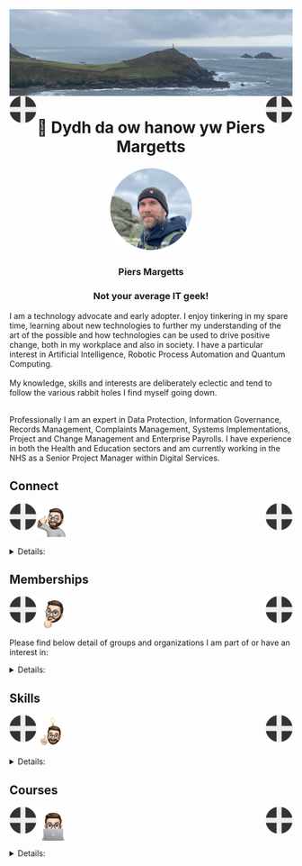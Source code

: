 <img align="center" src="/images/image.jpeg">
<img align="left" src="/images/Flag - St Piran.svg" width="48"><img align="right" src="/images/Flag - St Piran.svg" width="48"> <h1 align="center">👋 Dydh da ow hanow yw Piers Margetts</h1> 



<p align="center">
<img src="/images/PM Circle.png" width="150">
</p>
<h3 align="center">Piers Margetts</h3>
<h3 align="center">Not your average IT geek!</h3>        
I am a technology advocate and early adopter. I enjoy tinkering in my spare time, learning about new technologies to further my understanding of the art of the possible and how technologies can be used to drive positive change, both in my workplace and also in society. I have a particular interest in Artificial Intelligence, Robotic Process Automation and Quantum Computing. <br><br>
My knowledge, skills and interests are deliberately eclectic and tend to follow the various rabbit holes I find myself going down. <br><br>

Professionally I am an expert in Data Protection, Information Governance, Records Management, Complaints Management, Systems Implementations, Project and Change Management and Enterprise Payrolls. I have experience in both the Health and Education sectors and am currently working in the NHS as a Senior Project Manager within Digital Services.




## Connect
<img align="left" src="/images/Flag - St Piran.svg" width="48"><img align="right" src="/images/Flag - St Piran.svg" width="48"> <img height="60" src="/images/connect-sticker.png">

<details>

<summary>Details:</summary>

</details>

## Memberships
<img align="left" src="/images/Flag - St Piran.svg" width="48"><img align="right" src="/images/Flag - St Piran.svg" width="48"> <img height="60" align="center" src="/images/thoughtful-sticker.png">

Please find below detail of groups and organizations I am part of or have an interest in:
<details>

<summary>Details:</summary>

[Royal Society of Arts](https://www.thersa.org/) (RSA)
<br>
[Royal Institution](https://www.rigb.org/) (Ri)
<br>
[Royal Society of Literature](https://rsliterature.org/) (RSL)
<br>
[Institute of Continuing Professional Development](https://www.cpdinstitute.org/) (iCPD)
<br>
[British Computer Society]( https://www.bcs.org/) (BCS)
<br>
[International Db2 Users Group](https://www.idug.org/home) (IDUG)
<br>
[Human Creator Alliance](https://humancreatoralliance.org/) (HCA)
<br>
[Cybernetics Society](https://cybsoc.org/)(CybS)
<br>
[Rexx Language Association](https://www.rexxla.org/) (RexxLA)
</details>

## Skills
<img align="left" src="/images/Flag - St Piran.svg" width="48"><img align="right" src="/images/Flag - St Piran.svg" width="48"> <img height="60" align="center" src="/images/ideas-sticker.png">

<details>

<summary>Details:</summary>

</details>


## Courses
<img align="left" src="/images/Flag - St Piran.svg" width="48"><img align="right" src="/images/Flag - St Piran.svg" width="48">
<img height="60" align="center" src="/images/skills-sticker.png">

<details>

<summary>Details:</summary>



### OpenLearn
To view my Open University OpenLearn profile and acheivements please click [here](https://www.open.edu/openlearn/profiles/zv599976)
<br>

### Credly Badges
To see all my Credly badges please click [here](https://www.credly.com/users/piers-margetts/badges)
<br>
<br>
My most recent badges:
<br>
<br>
<!--START_SECTION:badges-->
[![Automatic Binary Optimizer for z/OS Essentials V2](https://images.credly.com/size/110x110/images/31d5e977-0664-47a4-a21e-11b7f2f10b1f/image.png)](http://www.credly.com/badges/8303e554-4022-4630-bce0-04188f53b567 "Automatic Binary Optimizer for z/OS Essentials V2")
[![IBM Automation Document Processing Tech Jam](https://images.credly.com/size/110x110/images/40f6086c-637f-4aee-929e-021acfc0736a/image.png)](http://www.credly.com/badges/6d851be2-6c97-49b5-ad78-6b2b9d1e6ffb "IBM Automation Document Processing Tech Jam")
[![Attack Flows v2: How to Model and Sequence Attacks](https://images.credly.com/size/110x110/images/7c65e33e-e4f7-41cf-bb2d-04372b4d5a17/image.png)](http://www.credly.com/badges/5c389c79-0d1f-4f1a-8ca7-2f2d33513e9b "Attack Flows v2: How to Model and Sequence Attacks")
[![Technical Introduction to Cybersecurity 1.0](https://images.credly.com/size/110x110/images/38484a57-5b41-4411-aaf3-63030da63993/image.png)](http://www.credly.com/badges/f98a6eed-915b-46e9-a1b3-f47961410094 "Technical Introduction to Cybersecurity 1.0")
[![IBM Robotic Process Automation - Tech Jam](https://images.credly.com/size/110x110/images/20c3af2c-2f43-48b4-9a6c-b33db1401032/image.png)](http://www.credly.com/badges/4b069f6c-fae2-4b0a-8f07-e79ae39522a1 "IBM Robotic Process Automation - Tech Jam")
[![Data Science for Business - Level 2](https://images.credly.com/size/110x110/images/fcfe3eb4-19f2-47f5-af31-1f33b659d6ed/Data_Sci_Business_Level_2_-_CC_-_2019.png)](http://www.credly.com/badges/c813f898-e956-4fb8-b7e5-c344282ffcbd "Data Science for Business - Level 2")
[![Introduction to the Threat Landscape 2.0](https://images.credly.com/size/110x110/images/083854d8-3a8f-465c-b414-19507f9703d9/image.png)](http://www.credly.com/badges/1fce3337-b111-42ac-b01b-d6bcccdee9d7 "Introduction to the Threat Landscape 2.0")
[![Getting Started in Cybersecurity 2.0](https://images.credly.com/size/110x110/images/39641a02-c97f-40d0-8773-d3a475954e9e/image.png)](http://www.credly.com/badges/04fb5ae3-f322-402a-a38f-f4b5de97bd6f "Getting Started in Cybersecurity 2.0")
[![Proofpoint Certified Identity Threat Specialist 2023](https://images.credly.com/size/110x110/images/ae3eebcf-3706-41eb-b4ea-df4edb489853/image.png)](http://www.credly.com/badges/d4a25dec-a1eb-4f0f-ad11-966ef22f09ac "Proofpoint Certified Identity Threat Specialist 2023")
[![MRO Inventory Optimization Technical Essentials](https://images.credly.com/size/110x110/images/c2eecfad-352d-4904-97c1-70da516aec59/MRO_20Inventory_20Optimization_20Technical_20Essentials.png)](http://www.credly.com/badges/7fb23a05-f8b6-4da0-b75d-0cbe25140dde "MRO Inventory Optimization Technical Essentials")
[![IMS Shared Queues](https://images.credly.com/size/110x110/images/13011da4-e45d-42f9-a53a-17d1c00b183c/image.png)](http://www.credly.com/badges/13839bfe-6159-40af-aba0-104206e2c07b "IMS Shared Queues")
[![Applied Data Science with R - Level 2](https://images.credly.com/size/110x110/images/22c81aed-7c41-4043-ad1e-119c73a44f54/Applied_Data_Science_with_R.png)](http://www.credly.com/badges/bfe3f162-d400-4c94-87f3-3cbb53bb01f1 "Applied Data Science with R - Level 2")
[![IBM Planning Analytics V2.0.x Administration](https://images.credly.com/size/110x110/images/c97de336-1097-4061-86e9-381a0f8f51e6/image.png)](http://www.credly.com/badges/b04a2b2f-b9a2-4f34-8509-b1a409922e94 "IBM Planning Analytics V2.0.x Administration")
[![Practical Introduction to Quantum-Safe Cryptography](https://images.credly.com/size/110x110/images/53629652-f0f2-4bc8-abfd-444c366d3cf6/image.png)](http://www.credly.com/badges/3e0584fd-a77d-4736-8409-3f94ccc0f583 "Practical Introduction to Quantum-Safe Cryptography")
[![Basics of Quantum Information](https://images.credly.com/size/110x110/images/60cbe993-f35f-4b98-b7f6-8cd51233fe2a/image.png)](http://www.credly.com/badges/079fcacb-e855-441e-8fa4-ad9550ba5651 "Basics of Quantum Information")
[![IMS Transaction Manager Application Programming](https://images.credly.com/size/110x110/images/b62a2ded-ae52-4402-98b6-6ee90c461a0b/image.png)](http://www.credly.com/badges/9496d837-7da1-4911-bfe7-fdbb28e52762 "IMS Transaction Manager Application Programming")
[![IMS Database Fundamentals](https://images.credly.com/size/110x110/images/368c064b-04f2-430f-8048-907a268d918e/image.png)](http://www.credly.com/badges/25cd8f77-d3cb-4fb6-b4a2-a6edac82925e "IMS Database Fundamentals")
[![IMS Fundamentals](https://images.credly.com/size/110x110/images/30922a3d-fc08-4507-bf70-e62a082e05e8/image.png)](http://www.credly.com/badges/8de45e8d-1dd8-4d07-8817-64683704afcb "IMS Fundamentals")
[![IMS Transaction Manager Performance Analysis](https://images.credly.com/size/110x110/images/3fa3eb54-9109-490a-abd9-c547245f70f9/image.png)](http://www.credly.com/badges/e850e479-0763-4a75-8dc3-1797059746e5 "IMS Transaction Manager Performance Analysis")
[![IMS Database Repair](https://images.credly.com/size/110x110/images/2420ee88-a870-47dd-9eb8-85c91f340351/image.png)](http://www.credly.com/badges/399b7ead-0fc6-452a-b9d8-b73ba403644b "IMS Database Repair")
[![Pen Testing, Incident Response & Forensics](https://images.credly.com/size/110x110/images/35524493-9a51-48d0-941c-f40e1452661b/image.png)](http://www.credly.com/badges/1f10da37-7fc0-47a4-95a4-4a4669fd19fa "Pen Testing, Incident Response & Forensics")
[![LFD137: Open Source Contribution in Finance](https://images.credly.com/size/110x110/images/9c49bb20-022e-4f2d-aa51-50be62e05745/image.png)](http://www.credly.com/badges/f3b75827-05f8-40f5-92b3-e440678eb349 "LFD137: Open Source Contribution in Finance")
[![LFC111: Open Source Technical Documentation Essentials](https://images.credly.com/size/110x110/images/2716319d-5a73-4d79-b1ae-6fa1b3d1c9db/image.png)](http://www.credly.com/badges/04151014-fefd-4443-9a78-1f46d6df32bf "LFC111: Open Source Technical Documentation Essentials")
[![LFC112: Creating Effective Documentation for Developers](https://images.credly.com/size/110x110/images/bd988b9c-2bfa-4cd8-9216-d0f86bf4560a/image.png)](http://www.credly.com/badges/03d99270-45cd-4f09-ab4f-73e19e281fd8 "LFC112: Creating Effective Documentation for Developers")
[![Cloud Pak for AIOps 4 Administrator](https://images.credly.com/size/110x110/images/8ca1aaff-fe2c-4e04-a49a-fb9aea5c5cb8/image.png)](http://www.credly.com/badges/1b9666c3-5ae6-4faf-be03-bbf05547c574 "Cloud Pak for AIOps 4 Administrator")
[![IBM Cloud Security Engineer Essentials](https://images.credly.com/size/110x110/images/859227a3-9523-4773-9888-1ba03d70095b/image.png)](http://www.credly.com/badges/44ee60af-644c-4e64-9c85-cebaf13148ef "IBM Cloud Security Engineer Essentials")
[![IBM Z DevOps Testing Fundamentals](https://images.credly.com/size/110x110/images/33d81b89-a936-4497-a3de-adb263d8415d/image.png)](http://www.credly.com/badges/886798bf-d99c-4f32-accb-6f1612b91111 "IBM Z DevOps Testing Fundamentals")
[![z/OS REXX Programming](https://images.credly.com/size/110x110/images/e14dc92e-c7c7-45b9-b669-88754a7b871a/z-OS_REXX_Programming.png)](http://www.credly.com/badges/1638c416-6fdc-44b6-97de-8ac66b9f57e9 "z/OS REXX Programming")
[![MaaS360 Architect](https://images.credly.com/size/110x110/images/28970632-0267-4f20-a8f0-9a4d2b80b44b/image.png)](http://www.credly.com/badges/4d175f79-b545-4424-9d23-88d9675ed4cf "MaaS360 Architect")
[![MaaS360 Help Desk Role](https://images.credly.com/size/110x110/images/dc77e098-f4c1-46dc-9459-fc81e7d984a4/image.png)](http://www.credly.com/badges/8529b243-7e5b-4887-a0f3-5c20778c277c "MaaS360 Help Desk Role")
[![Dependency Based Build Fundamentals](https://images.credly.com/size/110x110/images/921828f1-1f35-4c50-a87c-23ef3598e31f/image.png)](http://www.credly.com/badges/938f8e67-f039-4b38-a6da-ee90ebce8705 "Dependency Based Build Fundamentals")
[![Cyber Security and InfoSec](https://images.credly.com/size/110x110/images/a8666f76-5c61-48a3-9a23-c555695e5389/image.png)](http://www.credly.com/badges/584c9f09-78fc-468b-a4ce-f51828f959c2 "Cyber Security and InfoSec")
[![Cybersecurity Threat Intelligence](https://images.credly.com/size/110x110/images/45c20fa0-a403-4a56-9792-1aeecc84c9cf/image.png)](http://www.credly.com/badges/164be9c0-dd2c-49ea-9a36-9af3cf7df12d "Cybersecurity Threat Intelligence")
[![IBM Aspera High-Speed Transfer Server Administration](https://images.credly.com/size/110x110/images/7558313c-3f06-4659-8b70-048fae041271/image.png)](http://www.credly.com/badges/1d9b971a-bad1-4966-8312-e63855ab20ab "IBM Aspera High-Speed Transfer Server Administration")
[![IBM Process Mining - Tech Jam](https://images.credly.com/size/110x110/images/cfe78fea-35c0-4078-8fe6-89ac6a9e1dff/image.png)](http://www.credly.com/badges/b866c67b-352e-4388-aed7-d01fb7c5c956 "IBM Process Mining - Tech Jam")
[![Deploying Containerized Applications on IBM Power](https://images.credly.com/size/110x110/images/197666fb-b290-4065-bf42-254550863f9b/image.png)](http://www.credly.com/badges/982a3e6f-e318-4394-af29-b6090b545e2d "Deploying Containerized Applications on IBM Power")
[![IBM QRadar SIEM Foundation](https://images.credly.com/size/110x110/images/066da2d7-4808-4f43-a1b9-f32f13872084/image.png)](http://www.credly.com/badges/3db0b666-ebae-434f-abc3-cdbba5989a33 "IBM QRadar SIEM Foundation")
[![IBM Guardium Foundations](https://images.credly.com/size/110x110/images/9da13c77-c2f3-4d43-a0ab-768e08f8bf86/image.png)](http://www.credly.com/badges/c034bf7b-1600-4114-b2df-f30c2b17ca9a "IBM Guardium Foundations")
[![Turbonomic Cloud Practitioner 8](https://images.credly.com/size/110x110/images/95d18f1d-e21a-4fe9-9410-c1ce26afc3b2/image.png)](http://www.credly.com/badges/3bbdb718-e901-49b4-bb9d-aacda19a9e12 "Turbonomic Cloud Practitioner 8")
[![Cloud Pak for AIOps 4 Associate](https://images.credly.com/size/110x110/images/92ad5c47-ce4c-4cf0-98db-e71d06d7daf6/image.png)](http://www.credly.com/badges/3b561bc4-1a0e-46d4-8db6-a87eaa9e7eb7 "Cloud Pak for AIOps 4 Associate")
[![Agentless Threat Emulation with AttackIQ Flex](https://images.credly.com/size/110x110/images/c2005241-a449-4110-a5b5-2aed979ad18d/image.png)](http://www.credly.com/badges/03c4ea5a-862a-4fd5-bf1e-ac737e5dbd0d "Agentless Threat Emulation with AttackIQ Flex")
[![Foundations of Operationalizing MITRE ATT&CK v13](https://images.credly.com/size/110x110/images/bbed017a-ab77-4681-9079-b335d51b083e/image.png)](http://www.credly.com/badges/958629ee-8319-41d1-b324-bd35bf165393 "Foundations of Operationalizing MITRE ATT&CK v13")
[![Unlocking the Power of CTI Blueprints](https://images.credly.com/size/110x110/images/5bd21797-0e09-4df4-9b89-5d4f83ad0aac/image.png)](http://www.credly.com/badges/c5e3d29e-46b7-443b-8f96-f8fc6f9c0736 "Unlocking the Power of CTI Blueprints")
[![Secure Digital Transformation - Best Practices and Strategies](https://images.credly.com/size/110x110/images/eb4e49fc-4246-45bb-95dc-4bd55224f0da/image.png)](http://www.credly.com/badges/f03c02d0-6779-47e4-84ec-df21d8d86a08 "Secure Digital Transformation - Best Practices and Strategies")
[![IBM Cloud for SAP Specialty Accelerator](https://images.credly.com/size/110x110/images/dde9de9f-b2c7-4775-afd1-ccf1fd60795f/image.png)](http://www.credly.com/badges/1095069e-3968-4c72-96f8-fd233087e9d0 "IBM Cloud for SAP Specialty Accelerator")
[![IBM Aspera Console Administration](https://images.credly.com/size/110x110/images/e11cc013-3eed-4970-a94e-dcbc1395171a/image.png)](http://www.credly.com/badges/82ac3c8f-fe7c-4947-865e-e3f1be68f25b "IBM Aspera Console Administration")
[![IBM Cloud Satellite Essentials](https://images.credly.com/size/110x110/images/83381f66-e16d-4eff-9ae0-32699d617b4c/image.png)](http://www.credly.com/badges/cb26392e-0805-4eab-8806-220f10b0ffef "IBM Cloud Satellite Essentials")
[![Introduction to Data Fabric with IBM Cloud Pak for Data](https://images.credly.com/size/110x110/images/3507270c-4750-4e6f-91f3-94037d616d5b/image.png)](http://www.credly.com/badges/9b4d7bc7-ddc1-4201-8aed-6587ae237d3f "Introduction to Data Fabric with IBM Cloud Pak for Data")
<!--END_SECTION:badges-->
</details>
